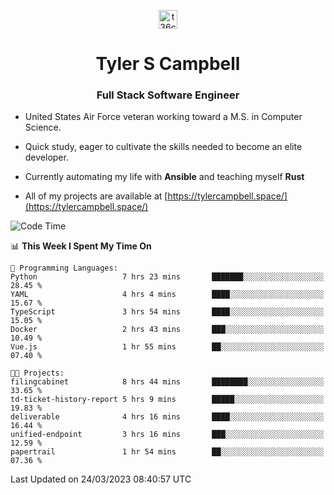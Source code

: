 <p align="center">
<a href="https://www.linkedin.com/in/t36campbell" target="blank"><img align="center" src="https://ik.imagekit.io/t36campbell/Portfolio/linkedin.png.original_m8bbGgPh6.png" alt="t36campbell" height="30" width="30" /></a>
</p>
<h1 align="center">Tyler S Campbell</h1>
<h3 align="center">Full Stack Software Engineer</h3>

* United States Air Force veteran working toward a M.S. in Computer Science.

* Quick study, eager to cultivate the skills needed to become an elite developer.

* Currently automating my life with **Ansible** and teaching myself **Rust**

* All of my projects are available at [https://tylercampbell.space/](https://tylercampbell.space/)

<!--START_SECTION:waka-->
![Code Time](http://img.shields.io/badge/Code%20Time-2%2C307%20hrs%2034%20mins-blue)

📊 **This Week I Spent My Time On** 

```text
💬 Programming Languages: 
Python                   7 hrs 23 mins       ███████░░░░░░░░░░░░░░░░░░   28.45 % 
YAML                     4 hrs 4 mins        ████░░░░░░░░░░░░░░░░░░░░░   15.67 % 
TypeScript               3 hrs 54 mins       ████░░░░░░░░░░░░░░░░░░░░░   15.05 % 
Docker                   2 hrs 43 mins       ███░░░░░░░░░░░░░░░░░░░░░░   10.49 % 
Vue.js                   1 hr 55 mins        ██░░░░░░░░░░░░░░░░░░░░░░░   07.40 % 

🐱‍💻 Projects: 
filingcabinet            8 hrs 44 mins       ████████░░░░░░░░░░░░░░░░░   33.65 % 
td-ticket-history-report 5 hrs 9 mins        █████░░░░░░░░░░░░░░░░░░░░   19.83 % 
deliverable              4 hrs 16 mins       ████░░░░░░░░░░░░░░░░░░░░░   16.44 % 
unified-endpoint         3 hrs 16 mins       ███░░░░░░░░░░░░░░░░░░░░░░   12.59 % 
papertrail               1 hr 54 mins        ██░░░░░░░░░░░░░░░░░░░░░░░   07.36 % 
```


 Last Updated on 24/03/2023 08:40:57 UTC
<!--END_SECTION:waka-->
